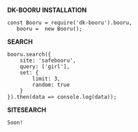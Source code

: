**DK-BOORU**
**INSTALLATION**
```
const Booru = require('dk-booru').booru,
   booru =  new Booru();
```
**SEARCH**
```
booru.search({
    site: 'safebooru',
    query: ['girl'],
    set: {
        limit: 3,
        random: true
    }
}).then(data => console.log(data));
```
**SITESEARCH**
```
Soon!
```
